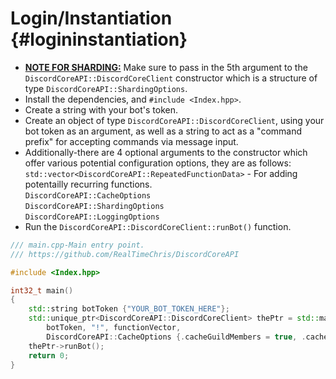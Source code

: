 Login/Instantiation {#logininstantiation}
============
- <U><B>NOTE FOR SHARDING:</B></U> Make sure to pass in the 5th argument to the `DiscordCoreAPI::DiscordCoreClient` constructor which is a structure of type `DiscordCoreAPI::ShardingOptions`.
- Install the dependencies, and `#include <Index.hpp>`.
- Create a string with your bot's token.
- Create an object of type `DiscordCoreAPI::DiscordCoreClient`, using your bot token as an argument, as well as a string to act as a "command prefix" for accepting commands via message input.
- Additionally-there are 4 optional arguments to the constructor which offer various potential configuration options, they are as follows:   
`std::vector<DiscordCoreAPI::RepeatedFunctionData>` - For adding potentailly recurring functions.   
`DiscordCoreAPI::CacheOptions`   
`DiscordCoreAPI::ShardingOptions`   
`DiscordCoreAPI::LoggingOptions`   
- Run the `DiscordCoreAPI::DiscordCoreClient::runBot()` function.

```cpp
/// main.cpp-Main entry point.
/// https://github.com/RealTimeChris/DiscordCoreAPI

#include <Index.hpp>

int32_t main()
{
	std::string botToken {"YOUR_BOT_TOKEN_HERE"};
	std::unique_ptr<DiscordCoreAPI::DiscordCoreClient> thePtr = std::make_unique<DiscordCoreAPI::DiscordCoreClient>(
		botToken, "!", functionVector,
		DiscordCoreAPI::CacheOptions {.cacheGuildMembers = true, .cacheChannels = true, .cacheGuilds = true, .cacheRoles = true, .cacheUsers = true}, 1);
	thePtr->runBot();
	return 0;
}
```